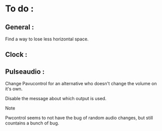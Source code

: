 # To do :

## General : 

Find a way to lose less horizontal space.

## Clock :
## Pulseaudio :
Change Pavucontrol for an alternative who doesn't change the volume on it's own.

Disable the message about which output is used.

> [!NOTE]
> Pwcontrol seems to not have the bug of random audio changes, but still countains a bunch of bug.
